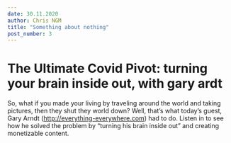 ```yaml
---
date: 30.11.2020 
author: Chris NGM
title: "Something about nothing"
post_number: 3
---
```


# The Ultimate Covid Pivot: turning your brain inside out, with gary ardt


So, what if you made your living by traveling around the world and taking pictures, then they shut they world down?  Well, that’s what today’s guest, Gary Arndt (http://everything-everywhere.com) had to do.  Listen in to see how he solved the problem by “turning his brain inside out” and creating monetizable content.
